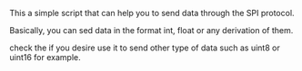This a simple script that can help you to send data through the SPI protocol.

Basically, you can sed data in the format int, float or any derivation of them.

check the if you desire use it to send other type of data such as uint8 or uint16 for example.
